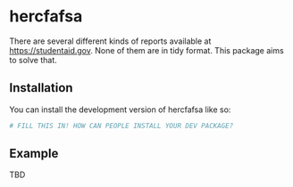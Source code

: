 
<!-- README.md is generated from README.Rmd. Please edit that file -->

# hercfafsa

<!-- badges: start -->
<!-- badges: end -->

There are several different kinds of reports available at
<https://studentaid.gov>. None of them are in tidy format. This package
aims to solve that.

## Installation

You can install the development version of hercfafsa like so:

``` r
# FILL THIS IN! HOW CAN PEOPLE INSTALL YOUR DEV PACKAGE?
```

## Example

TBD
